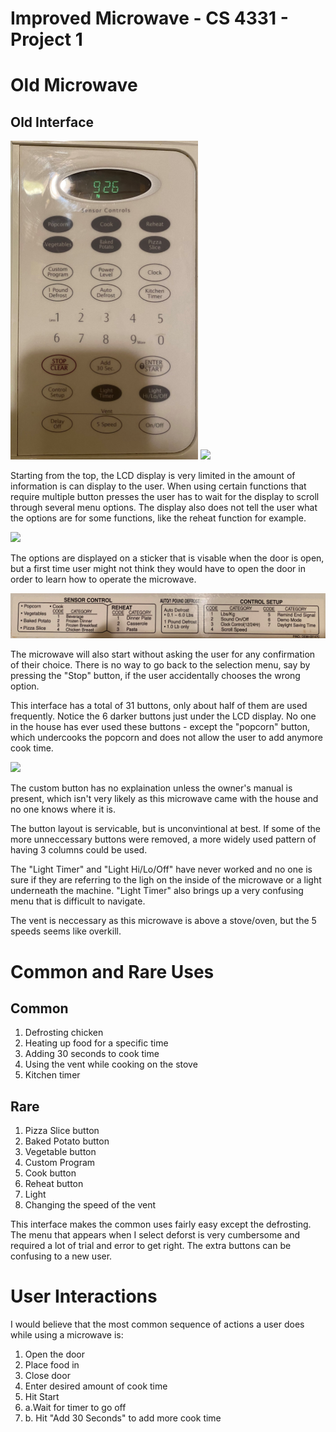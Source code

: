 # Improved Microwave - CS 4331 - Project 1

# Old Microwave

## Old Interface
<img src="Interface_Cropped.jpg" width="300">

<img src="NormalUseGif.gif" width="600">

Starting from the top, the LCD display is very limited in the amount of information is can display to the user. When using certain functions that require multiple button presses the user has to wait for the display to scroll through several menu options. The display also does not tell the user what the options are for some functions, like the reheat function for example. 

<img src="ReheatMenuGif.gif" width="600">

The options are displayed on a sticker that is visable when the door is open, but a first time user might not think they would have to open the door in order to learn how to operate the microwave.

<img src="Menu_Cropped.jpg">

The microwave will also start without asking the user for any confirmation of their choice. There is no way to go back to the selection menu, say by pressing the "Stop" button, if the user accidentally chooses the wrong option. 

This interface has a total of 31 buttons, only about half of them are used frequently. Notice the 6 darker buttons just under the LCD display. No one in the house has ever used these buttons - except the "popcorn" button, which undercooks the popcorn and does not allow the user to add anymore cook time. 

<img src="PopcornGif.gif" width="600">

The custom button has no explaination unless the owner's manual is present, which isn't very likely as this microwave came with the house and no one knows where it is. 

The button layout is servicable, but is unconvintional at best. If some of the more unneccessary buttons were removed, a more widely used pattern of having 3 columns could be used.

The "Light Timer" and "Light Hi/Lo/Off" have never worked and no one is sure if they are referring to the ligh on the inside of the microwave or a light underneath the machine. "Light Timer" also brings up a very confusing menu that is difficult to navigate.

The vent is neccessary as this microwave is above a stove/oven, but the 5 speeds seems like overkill. 

# Common and Rare Uses
## Common
1. Defrosting chicken
2. Heating up food for a specific time
3. Adding 30 seconds to cook time
4. Using the vent while cooking on the stove
5. Kitchen timer

## Rare
1. Pizza Slice button
2. Baked Potato button
3. Vegetable button
4. Custom Program
5. Cook button
6. Reheat button
7. Light
8. Changing the speed of the vent

This interface makes the common uses fairly easy except the defrosting. The menu that appears when I select deforst is very cumbersome and required a lot of trial and error to get right. The extra buttons can be confusing to a new user.

# User Interactions
I would believe that the most common sequence of actions a user does while using a microwave is:
1. Open the door
2. Place food in
3. Close door
4. Enter desired amount of cook time
5. Hit Start
6. a.Wait for timer to go off
6. b. Hit "Add 30 Seconds" to add more cook time


